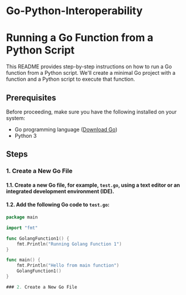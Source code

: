 # Go-Python-Interoperability

# Running a Go Function from a Python Script

This README provides step-by-step instructions on how to run a Go function from a Python script. We'll create a minimal Go project with a function and a Python script to execute that function.

## Prerequisites

Before proceeding, make sure you have the following installed on your system:

- Go programming language ([Download Go](https://golang.org/))
- Python 3

## Steps

### 1. Create a New Go File

#### 1.1. Create a new Go file, for example, `test.go`, using a text editor or an integrated development environment (IDE).

#### 1.2. Add the following Go code to `test.go`:

```go
package main

import "fmt"

func GolangFunction1() {
    fmt.Println("Running Golang Function 1")
}

func main() {
    fmt.Println("Hello from main function")
    GolangFunction1()
}

### 2. Create a New Go File
